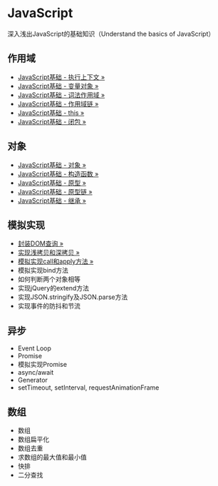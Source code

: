 # JavaScript
深入浅出JavaScript的基础知识（Understand the basics of JavaScript）

## 作用域
- [JavaScript基础 - 执行上下文 »](https://github.com/liangfengbo/js-basics/issues/1)
- [JavaScript基础 - 变量对象 »](https://github.com/liangfengbo/js-basics/issues/2)
- [JavaScript基础 - 词法作用域 »](https://github.com/liangfengbo/js-basics/issues/3)
- [JavaScript基础 - 作用域链 »](https://github.com/liangfengbo/js-basics/issues/4)
- [JavaScript基础 - this »](https://github.com/liangfengbo/js-basics/issues/5)
- [JavaScript基础 - 闭包 »](https://github.com/liangfengbo/js-basics/issues/6)


## 对象
- [JavaScript基础 - 对象 »](https://github.com/liangfengbo/js-basics/issues/12)
- [JavaScript基础 - 构造函数 »](https://github.com/liangfengbo/js-basics/issues/10)
- [JavaScript基础 - 原型 »](https://github.com/liangfengbo/js-basics/issues/9)
- [JavaScript基础 - 原型链 »](https://github.com/liangfengbo/js-basics/issues/8)
- [JavaScript基础 - 继承 »](https://github.com/liangfengbo/js-basics/issues/7)

## 模拟实现
- [封装DOM查询 »](https://github.com/liangfengbo/js-basics/issues/11)
- [实现浅拷贝和深拷贝 »](https://github.com/liangfengbo/js-basics/issues/13)
- [模拟实现call和apply方法 »](https://github.com/liangfengbo/js-basics/issues/14)
- 模拟实现bind方法
- 如何判断两个对象相等
- 实现jQuery的extend方法
- 实现JSON.stringify及JSON.parse方法
- 实现事件的防抖和节流

## 异步
- Event Loop
- Promise
- 模拟实现Promise
- async/await
- Generator
- setTimeout, setInterval, requestAnimationFrame

## 数组
- 数组
- 数组扁平化
- 数组去重
- 求数组的最大值和最小值
- 快排
- 二分查找
